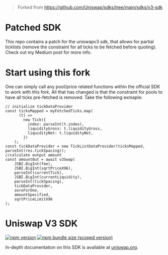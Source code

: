 > Forked from https://github.com/Uniswap/sdks/tree/main/sdks/v3-sdk

# Patched SDK

This repo contains a patch for the uniswapv3 sdk, that allows for partial ticklists (remove the constraint for all ticks to be fetched before quoting).
Check out my Medium post for more info.

# Start using this fork

One can simply call any pool/price related functions within the official SDK to work with this fork. All that has changed is that the constraint for pools to have all ticks pre-fetched is removed. Take the following exmaple:

```
// initialize tickDataProvider
const ticksMapped = myFetchedTicks.map(
      (t) =>
        new Tick({
          index: parseInt(t.index),
          liquidityGross: t.liquidityGross,
          liquidityNet: t.liquidityNet,
        })
    );
const tickDataProvider = new TickListDataProvider(ticksMapped, parseInt(res.tickSpacing));
//calculate output amount
const amountOut = await v3Swap(
    JSBI.BigInt(fee),
    JSBI.BigInt(sqrtPriceX96),
    parseInt(currentTick),
    JSBI.BigInt(currentLiquidity),
    parseInt(tickSpacing),
    tickDataProvider,
    zeroForOne,
    amountSpecified,
    sqrtPriceLimitX96
);

```

# Uniswap V3 SDK

[![npm version](https://img.shields.io/npm/v/@uniswap/v3-sdk/latest.svg)](https://www.npmjs.com/package/@uniswap/v3-sdk/v/latest)
[![npm bundle size (scoped version)](https://img.shields.io/bundlephobia/minzip/@uniswap/v3-sdk/latest.svg)](https://bundlephobia.com/result?p=@uniswap/v3-sdk@latest)

In-depth documentation on this SDK is available at [uniswap.org](https://docs.uniswap.org/).
